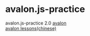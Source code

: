 # avalon.js-practice
avalon.js-practice 2.0
[avalon](https://github.com/RubyLouvre/avalon)   
[avalon lessons(chinese)](http://edu.51cto.com/course/course_id-2533-page-1.html)   
